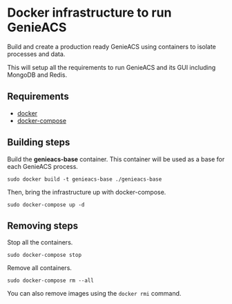 # Docker infrastructure to run GenieACS

Build and create a production ready GenieACS using containers to isolate
processes and data.

This will setup all the requirements to run GenieACS and its GUI including
MongoDB and Redis.

## Requirements

  * [docker](https://docs.docker.com/engine/installation/)
  * [docker-compose](https://docs.docker.com/compose/overview/)

## Building steps

Build the **genieacs-base** container. This container will be used as a base
for each GenieACS process.

`sudo docker build -t genieacs-base ./genieacs-base`

Then, bring the infrastructure up with docker-compose.

`sudo docker-compose up -d`

## Removing steps

Stop all the containers.

`sudo docker-compose stop`

Remove all containers.

`sudo docker-compose rm --all`

You can also remove images using the `docker rmi` command.
